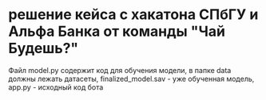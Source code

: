 # решение кейса с хакатона СПбГУ и Альфа Банка от команды "Чай Будешь?"
Файл model.py содержит код для обучения модели, в папке data должны лежать датасеты, finalized_model.sav - уже обученная модель, app.py - исходный код бота
